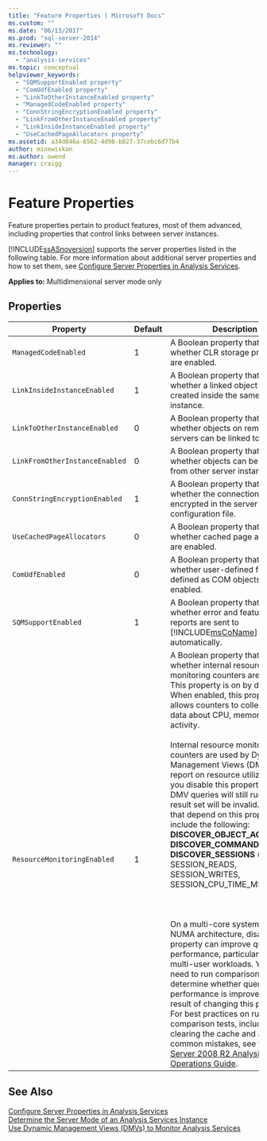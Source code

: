 ```yaml
---
title: "Feature Properties | Microsoft Docs"
ms.custom: ""
ms.date: "06/13/2017"
ms.prod: "sql-server-2014"
ms.reviewer: ""
ms.technology: 
  - "analysis-services"
ms.topic: conceptual
helpviewer_keywords: 
  - "SQMSupportEnabled property"
  - "ComUdfEnabled property"
  - "LinkToOtherInstanceEnabled property"
  - "ManagedCodeEnabled property"
  - "ConnStringEncryptionEnabled property"
  - "LinkFromOtherInstanceEnabled property"
  - "LinkInsideInstanceEnabled property"
  - "UseCachedPageAllocators property"
ms.assetid: a34d046a-6562-4d98-b827-37cebc6d77b4
author: minewiskan
ms.author: owend
manager: craigg
---
```

# Feature Properties
  Feature properties pertain to product features, most of them advanced, including properties that control links between server instances.  
  
 [!INCLUDE[ssASnoversion](../../includes/ssasnoversion-md.md)] supports the server properties listed in the following table. For more information about additional server properties and how to set them, see [Configure Server Properties in Analysis Services](server-properties-in-analysis-services.md).  
  
 **Applies to:** Multidimensional server mode only  
  
## Properties  
  
|Property|Default|Description|  
|--------------|-------------|-----------------|  
|`ManagedCodeEnabled`|1|A Boolean property that indicates whether CLR storage procedures are enabled.|  
|`LinkInsideInstanceEnabled`|1|A Boolean property that indicates whether a linked object can be created inside the same server instance.|  
|`LinkToOtherInstanceEnabled`|0|A Boolean property that indicates whether objects on remote servers can be linked to.|  
|`LinkFromOtherInstanceEnabled`|0|A Boolean property that indicates whether objects can be linked to from other server instances.|  
|`ConnStringEncryptionEnabled`|1|A Boolean property that indicates whether the connection string is encrypted in the server configuration file.|  
|`UseCachedPageAllocators`|0|A Boolean property that indicates whether cached page allocators are enabled.|  
|`ComUdfEnabled`|0|A Boolean property that indicates whether user-defined functions defined as COM objects are enabled.|  
|`SQMSupportEnabled`|1|A Boolean property that indicates whether error and feature usage reports are sent to [!INCLUDE[msCoName](../../includes/msconame-md.md)] automatically.|  
|`ResourceMonitoringEnabled`|1|A Boolean property that indicates whether internal resource monitoring counters are enabled. This property is on by default. When enabled, this property allows counters to collect usage data about CPU, memory, and I/O activity.<br /><br /> Internal resource monitoring counters are used by Dynamic Management Views (DMV) that report on resource utilization. If you disable this property, the DMV queries will still run, but the result set will be invalid. DMVs that depend on this property include the following:<br />**DISCOVER_OBJECT_ACTIVITY**<br />**DISCOVER_COMMAND_OBJECTS**<br />**DISCOVER_SESSIONS** (for SESSION_READS, SESSION_WRITES, SESSION_CPU_TIME_MS)<br /><br /> <br /><br /> On a multi-core system that uses NUMA architecture, disabling this property can improve query performance, particularly for high multi-user workloads. You will need to run comparison tests to determine whether query performance is improved as the result of changing this property. For best practices on running comparison tests, including clearing the cache and avoiding common mistakes, see the [SQL Server 2008 R2 Analysis Services Operations Guide](http://go.microsoft.com/fwlink/?LinkID=225539).|  
  
## See Also  
 [Configure Server Properties in Analysis Services](server-properties-in-analysis-services.md)   
 [Determine the Server Mode of an Analysis Services Instance](../instances/determine-the-server-mode-of-an-analysis-services-instance.md)   
 [Use Dynamic Management Views &#40;DMVs&#41; to Monitor Analysis Services](../instances/use-dynamic-management-views-dmvs-to-monitor-analysis-services.md)  
  
  
